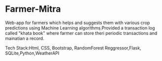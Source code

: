 # Farmer-Mitra
Web-app for farmers which helps and suggests them with various crop predictions using Machine Learning algorithms.Provided a transaction log called "khata book" where farmer can store theri periodic transactions and mainatian a record.


Tech Stack:Html, CSS, Bootstrap, RandomForest Reggressor,Flask, SQLite,Python,WeatherAPI
